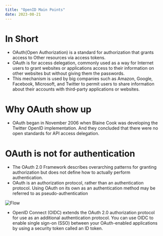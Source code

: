 ```yaml
---
title: "OpenID Main Points"
date: 2023-08-21
---
```


# In Short

- OAuth(Open Authorization) is a standard for authorization that grants access to Other resources via access tokens.
- OAuth is for access delegation, commonly used as a way for Internet users to grant websites or applications access to their information on other websites but without giving them the passwords.
- This mechanism is used by big companies such as Amazon, Google, Facebook, Microsoft, and Twitter to permit users to share information about their accounts with third-party applications or websites.

# Why OAuth show up

- OAuth began in November 2006 when Blaine Cook was developing the Twitter OpenID implementation. And they concluded that there were no open standards for API access delegation.

# OAuth is not for authentication

- The OAuth 2.0 Framework describes overarching patterns for granting authorization but does not define how to actually perform authentication.
- OAuth is an authorization protocol, rather than an authentication protocol. Using OAuth on its own as an authentication method may be referred to as pseudo-authentication

![Flow](https://en.wikipedia.org/wiki/File:OpenIDvs.Pseudo-AuthenticationusingOAuth.svg)

- OpenID Connect (OIDC) extends the OAuth 2.0 authorization protocol for use as an additional authentication protocol. You can use OIDC to enable single sign-on (SSO) between your OAuth-enabled applications by using a security token called an ID token.
